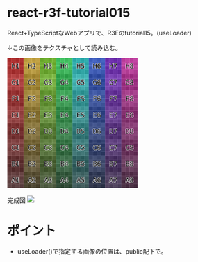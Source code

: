 # react-r3f-tutorial015
React+TypeScriptなWebアプリで、R3Fのtutorial15。(useLoader)

↓この画像をテクスチャとして読み込む。

<img src="https://github.com/aaaa1597/react-r3f-tutorial015/blob/main/public/imgs/grid.png" width="300px">

完成図
<img src="https://storage.googleapis.com/zenn-user-upload/471296c12993-20231226.png" width="300px">

# ポイント
- useLoader()で指定する画像の位置は、public配下で。
